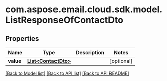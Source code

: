 
# com.aspose.email.cloud.sdk.model.ListResponseOfContactDto
## Properties
Name | Type | Description | Notes
------------ | ------------- | ------------- | -------------
**value** | [**List&lt;ContactDto&gt;**](ContactDto.md) |  |  [optional]




[[Back to Model list]](README.md#documentation-for-models) [[Back to API list]](README.md#documentation-for-api-endpoints) [[Back to API README]](README.md)

